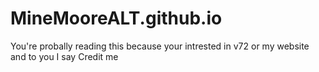 # MineMooreALT.github.io

You're probally reading this because your intrested in v72 or my website and to you I say Credit me 
